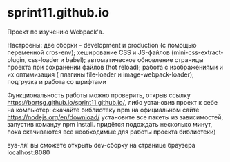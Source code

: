 # sprint11.github.io

Проект по изучению Webpack'а. 

Настроены: две сборки - development и production (с помощью переменной cros-env);
хеширование CSS и JS-файлов (mini-css-extract-plugin, css-loader и babel); 
автоматическое обновление страницы проекта при сохранении файлов (hot reload);
работа с изображениями и их оптимизация ( плагины file-loader и image-webpack-loader);
подгрузка и работа со шрифтами 


Функциональность работы можно проверить, открыв ссылку https://bortsg.github.io/sprint11.github.io/, 
либо установив проект к себе на компьютер:
скачайте библиотеку npm на официальном сайте https://nodejs.org/en/download/ 
установите все пакеты из зависимостей, запустив команду npm install. придётся подождать несколько минут, пока скачиваются все необходимые для работы проекта библиотеки)

вуа-ля! вы сможете открыть dev-сборку на странице браузера localhost:8080




